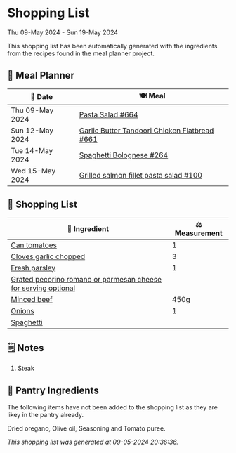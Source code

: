 # Shopping List

Thu 09-May 2024 - Sun 19-May 2024

This shopping list has been automatically generated with the ingredients from the recipes found in the meal planner project.

## 📅 Meal Planner

|📅 Date| 🍽️ Meal|
|----|----|
|Thu 09-May 2024|[Pasta Salad #664](https://github.com/jcallaghan/The-Cookbook/issues/664)|
|Sun 12-May 2024|[Garlic Butter Tandoori Chicken Flatbread #661](https://github.com/jcallaghan/The-Cookbook/issues/661)|
|Tue 14-May 2024|[Spaghetti  Bolognese #264](https://github.com/jcallaghan/The-Cookbook/issues/264)|
|Wed 15-May 2024|[Grilled salmon fillet pasta salad #100](https://github.com/jcallaghan/The-Cookbook/issues/100)|

## 🛒 Shopping List

| 🍌 Ingredient| ⚖️ Measurement|
|----------|-----------|
|[Can tomatoes](https://www.sainsburys.co.uk/gol-ui/SearchResults/Can%20tomatoes)|1|
|[Cloves garlic chopped](https://www.sainsburys.co.uk/gol-ui/SearchResults/Cloves%20garlic%20chopped)|3|
|[Fresh parsley](https://www.sainsburys.co.uk/gol-ui/SearchResults/Fresh%20parsley)|1|
|[Grated pecorino romano or parmesan cheese for serving optional](https://www.sainsburys.co.uk/gol-ui/SearchResults/Grated%20pecorino%20romano%20or%20parmesan%20cheese%20for%20serving%20optional)||
|[Minced beef](https://www.sainsburys.co.uk/gol-ui/SearchResults/Minced%20beef)|450g|
|[Onions](https://www.sainsburys.co.uk/gol-ui/SearchResults/Onions)|1|
|[Spaghetti](https://www.sainsburys.co.uk/gol-ui/SearchResults/Spaghetti)||

## 🗒️ Notes

1. Steak

## 🏪 Pantry Ingredients

The following items have not been added to the shopping list as they are likey in the pantry already.

Dried oregano, Olive oil, Seasoning and Tomato puree.


_This shopping list was generated at 09-05-2024 20:36:36._